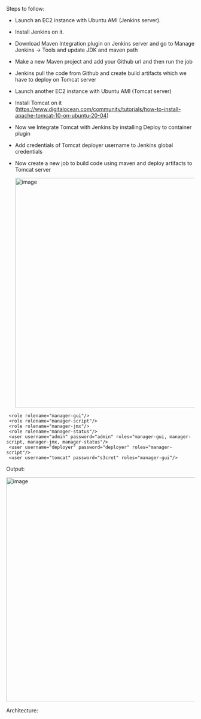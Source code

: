 Steps to follow:
- Launch an EC2 instance with Ubuntu AMI (Jenkins server).
- Install Jenkins on it.
- Download Maven Integration plugin on Jenkins server and go to Manage Jenkins -> Tools and update JDK and maven path
- Make a new Maven project and add your Github url and then run the job
- Jenkins pull the code from Github and create build artifacts which we have to deploy on Tomcat server
- Launch another EC2 instance with Ubuntu AMI (Tomcat server)
- Install Tomcat on it (https://www.digitalocean.com/community/tutorials/how-to-install-apache-tomcat-10-on-ubuntu-20-04)
- Now we Integrate Tomcat with Jenkins by installing Deploy to container plugin
- Add credentials of Tomcat deployer username to Jenkins global credentials
- Now create a new job to build code using maven and deploy artifacts to Tomcat server
  
   <img width="613" alt="image" src="https://github.com/satyam19arya/K8s_java_app_cicd/assets/77580311/9f4dde75-6531-42e1-8606-6a6663050dc0">



```
 <role rolename="manager-gui"/>
 <role rolename="manager-script"/>
 <role rolename="manager-jmx"/>
 <role rolename="manager-status"/>
 <user username="admin" password="admin" roles="manager-gui, manager-script, manager-jmx, manager-status"/>
 <user username="deployer" password="deployer" roles="manager-script"/>
 <user username="tomcat" password="s3cret" roles="manager-gui"/>
```

Output:

  <img width="599" alt="image" src="https://github.com/satyam19arya/Deploy_artifacts_on_tomcat_server_jenkins_cicd/assets/77580311/2f071e7f-0e43-4fa0-8a87-66779a79df8f">
  

Architecture:


